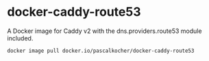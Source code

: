 # docker-caddy-route53

A Docker image for Caddy v2 with the dns.providers.route53 module included.

    docker image pull docker.io/pascalkocher/docker-caddy-route53
